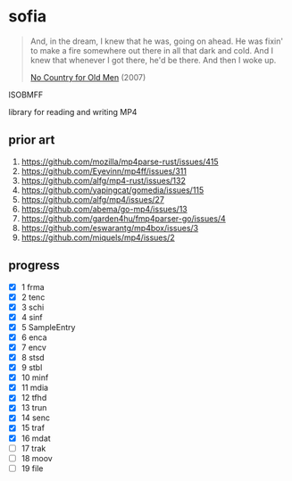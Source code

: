 # sofia

> And, in the dream, I knew that he was, going on ahead. He was fixin' to make
> a fire somewhere out there in all that dark and cold. And I knew that
> whenever I got there, he'd be there. And then I woke up.
>
> [No Country for Old Men](//youtube.com/watch?v=GH4IhjtaAUQ) (2007)

ISOBMFF

library for reading and writing MP4

## prior art

1. https://github.com/mozilla/mp4parse-rust/issues/415
2. https://github.com/Eyevinn/mp4ff/issues/311
3. https://github.com/alfg/mp4-rust/issues/132
4. https://github.com/yapingcat/gomedia/issues/115
5. https://github.com/alfg/mp4/issues/27
6. https://github.com/abema/go-mp4/issues/13
7. https://github.com/garden4hu/fmp4parser-go/issues/4
8. https://github.com/eswarantg/mp4box/issues/3
9. https://github.com/miquels/mp4/issues/2

## progress

- [x]  1 frma
- [x]  2 tenc
- [x]  3 schi
- [x]  4 sinf
- [x]  5 SampleEntry
- [x]  6 enca
- [x]  7 encv
- [x]  8 stsd
- [x]  9 stbl
- [x] 10 minf
- [x] 11 mdia
- [x] 12 tfhd
- [x] 13 trun
- [x] 14 senc
- [x] 15 traf
- [x] 16 mdat
- [ ] 17 trak
- [ ] 18 moov
- [ ] 19 file
